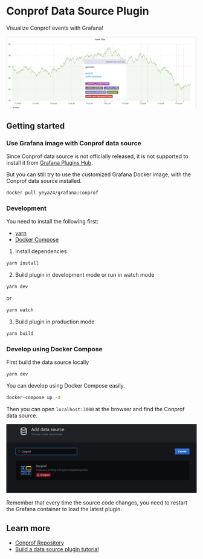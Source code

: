 # Conprof Data Source Plugin

Visualize Conprof events with Grafana!

![example](https://github.com/yeya24/conprof-datasource/blob/master/assets/example.png)

## Getting started

### Use Grafana image with Conprof data source

Since Conprof data source is not officially released, it is not supported to install it from [Grafana Plugins Hub](https://grafana.com/grafana/plugins).

But you can still try to use the customized Grafana Docker image, with the Conprof data source installed.

```bash
docker pull yeya24/grafana:conprof
```

### Development

You need to install the following first:

- [yarn](https://yarnpkg.com/)
- [Docker Compose](https://docs.docker.com/compose/)

1. Install dependencies
```BASH
yarn install
```
2. Build plugin in development mode or run in watch mode
```BASH
yarn dev
```
or
```BASH
yarn watch
```
3. Build plugin in production mode
```BASH
yarn build
```

### Develop using Docker Compose

First build the data source locally

```bash
yarn dev
```

You can develop using Docker Compose easily.

```bash
docker-compose up -d
```

Then you can open `localhost:3000` at the browser and find the Conprof data source.

![find data source](https://github.com/yeya24/conprof-datasource/blob/master/assets/find-data-source.png)

Remember that every time the source code changes, you need to restart the Grafana container to load the latest plugin.

## Learn more
- [Conprof Repository](https://github.com/conprof/conprof)
- [Build a data source plugin tutorial](https://grafana.com/tutorials/build-a-data-source-plugin)
